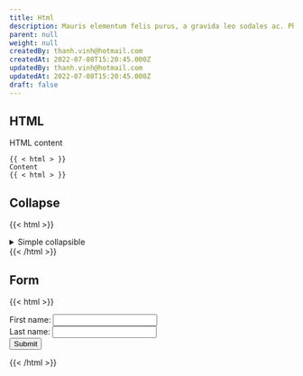 ```yaml
---
title: Html
description: Mauris elementum felis purus, a gravida leo sodales ac. Phasellus et tempus purus. Cras nibh tellus, convallis at mollis a, egestas ac sem. Donec erat mauris, tempor id accumsan id, facilisis non sapien.
parent: null
weight: null
createdBy: thanh.vinh@hotmail.com
createdAt: 2022-07-08T15:20:45.000Z
updatedBy: thanh.vinh@hotmail.com
updatedAt: 2022-07-08T15:20:45.000Z
draft: false
---
```


## HTML

HTML content

```
{{ < html > }}
Content
{{ < html > }}
```

## Collapse

{{< html >}}
<details>
  <summary>Simple collapsible</summary>
  Lorem ipsum dolor sit amet, consectetur adipisicing elit, sed do eiusmod tempor incididunt ut labore et dolore magna aliqua. Ut enim ad minim veniam, quis nostrud exercitation ullamco laboris nisi ut aliquip ex ea commodo consequat.
</details>
{{< /html >}}


## Form

{{< html >}}
<form >
  First name: <input type = "text" name = "first_name" />
  <br>
  Last name: <input type = "text" name = "last_name" />
  <br>
  <button>Submit</button>
</form>
{{< /html >}}

